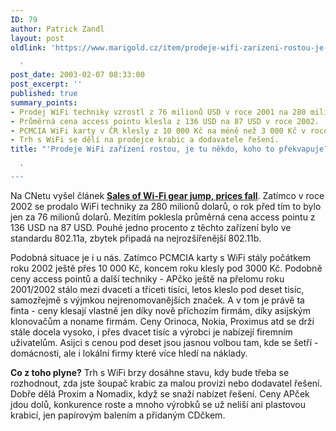 ```yaml
---
ID: 79
author: Patrick Zandl
layout: post
oldlink: 'https://www.marigold.cz/item/prodeje-wifi-zarizeni-rostou-je-tu-nekdo-koho-to-prekvapuje

  '
post_date: 2003-02-07 08:33:00
post_excerpt: ''
published: true
summary_points:
- Prodej WiFi techniky vzrostl z 76 milionů USD v roce 2001 na 280 milionů v 2002.
- Průměrná cena access pointu klesla z 136 USD na 87 USD v roce 2002.
- PCMCIA WiFi karty v ČR klesly z 10 000 Kč na méně než 3 000 Kč v roce 2002.
- Trh s WiFi se dělí na prodejce krabic a dodavatele řešení.
title: "'Prodeje WiFi zařízení rostou, je tu někdo, koho to překvapuje?"

  '
---
```


<p>
Na CNetu vyšel článek <STRONG><A href="http://news.com.com/2100-1033-983684.html" target=_blank><STRONG>Sales of Wi-Fi gear jump, prices fall</STRONG></A></STRONG>. Zatímco v roce 2002 se prodalo WiFi techniky za 280 milionů dolarů, o rok před tím to bylo jen za 76 milionů dolarů. Mezitím poklesla průměrná cena access pointu z 136 USD na 87 USD. Pouhé jedno procento z těchto zařízení bylo ve standardu 802.11a, zbytek připadá na nejrozšířenější 802.11b.</p>

<p>
Podobná situace je i u nás. Zatímco PCMCIA karty s WiFi stály počátkem roku 2002 ještě přes 10 000 Kč, koncem roku klesly pod 3000 Kč. Podobně ceny access pointů a další techniky - APčko ještě na přelomu roku 2001/2002 stálo mezi dvaceti a třiceti tisíci, letos kleslo pod deset tisíc, samozřejmě s výjmkou nejrenomovanějších značek. A v tom je právě ta finta - ceny klesají vlastně jen díky nově příchozím firmám, díky asijským klonovačům a noname firmám. Ceny Orinoca, Nokia, Proximus atd se drží stále docela vysoko, i přes dvacet tisíc a výrobci je nabízejí firemním uživatelům. Asijci s cenou pod deset jsou jasnou volbou tam, kde se šetří - domácnosti, ale i lokální firmy které více hledí na náklady. </p>

<p>
<STRONG>Co z toho plyne?</STRONG> Trh s WiFi brzy dosáhne stavu, kdy bude třeba se rozhodnout, zda jste šoupač krabic za malou provizi nebo dodavatel řešení. Dobře dělá Proxim a Nomadix, když se snaží nabízet řešení. Ceny APček jdou dolů, konkurence roste a mnoho výrobků se už neliší ani plastovou krabicí, jen papírovým balením a přidaným CDčkem. </p>